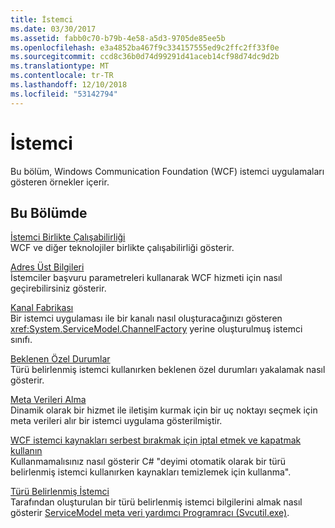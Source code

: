```yaml
---
title: İstemci
ms.date: 03/30/2017
ms.assetid: fabb0c70-b79b-4e58-a5d3-9705de85ee5b
ms.openlocfilehash: e3a4852ba467f9c334157555ed9c2ffc2ff33f0e
ms.sourcegitcommit: ccd8c36b0d74d99291d41aceb14cf98d74dc9d2b
ms.translationtype: MT
ms.contentlocale: tr-TR
ms.lasthandoff: 12/10/2018
ms.locfileid: "53142794"
---
```

# <a name="client"></a>İstemci
Bu bölüm, Windows Communication Foundation (WCF) istemci uygulamaları gösteren örnekler içerir.  
  
## <a name="in-this-section"></a>Bu Bölümde  
 [İstemci Birlikte Çalışabilirliği](../../../../docs/framework/wcf/samples/client-interoperability.md)  
 WCF ve diğer teknolojiler birlikte çalışabilirliği gösterir.  
  
 [Adres Üst Bilgileri](../../../../docs/framework/wcf/samples/address-headers.md)  
 İstemciler başvuru parametreleri kullanarak WCF hizmeti için nasıl geçirebilirsiniz gösterir.  
  
 [Kanal Fabrikası](../../../../docs/framework/wcf/samples/channel-factory.md)  
 Bir istemci uygulaması ile bir kanalı nasıl oluşturacağınızı gösteren <xref:System.ServiceModel.ChannelFactory> yerine oluşturulmuş istemci sınıfı.  
  
 [Beklenen Özel Durumlar](../../../../docs/framework/wcf/samples/expected-exceptions.md)  
 Türü belirlenmiş istemci kullanırken beklenen özel durumları yakalamak nasıl gösterir.  
  
 [Meta Verileri Alma](../../../../docs/framework/wcf/samples/retrieve-metadata.md)  
 Dinamik olarak bir hizmet ile iletişim kurmak için bir uç noktayı seçmek için meta verileri alır bir istemci uygulama gösterilmiştir.  
  
 [WCF istemci kaynakları serbest bırakmak için iptal etmek ve kapatmak kullanın](../../../../docs/framework/wcf/samples/use-close-abort-release-wcf-client-resources.md)  
 Kullanmamalısınız nasıl gösterir C# "deyimi otomatik olarak bir türü belirlenmiş istemci kullanırken kaynakları temizlemek için kullanma".  
  
 [Türü Belirlenmiş İstemci](../../../../docs/framework/wcf/samples/typed-client.md)  
 Tarafından oluşturulan bir türü belirlenmiş istemci bilgilerini almak nasıl gösterir [ServiceModel meta veri yardımcı Programracı (Svcutil.exe)](../../../../docs/framework/wcf/servicemodel-metadata-utility-tool-svcutil-exe.md).
